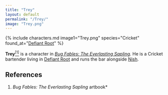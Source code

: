 ```yaml
---
title: "Trey"
layout: default
permalink: "/Trey/"
image: "Trey.png"
---
```

{% include characters.md image1="Trey.png" species="Cricket" found_at="[Defiant Root](/Defiant_Root)" %}

**Trey**[<sup>[1]</sup>](#references) is a character in *[Bug Fables: The Everlasting Sapling](/Bug_Fables:_The_Everlasting_Sapling)*. He is a Cricket bartender living in [Defiant Root](/Defiant_Root) and runs the bar alongside [Nish](/Nish).

## References
1. *Bug Fables: The Everlasting Sapling* artbook*